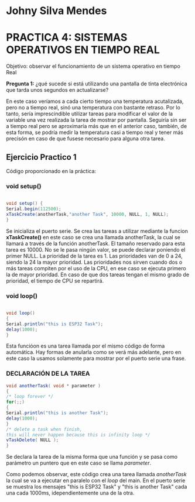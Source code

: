 # Johny Silva Mendes
# PRACTICA 4: SISTEMAS OPERATIVOS EN TIEMPO REAL

Objetivo: observar el funcionamiento de un sistema operativo en tiempo Real

**Pregunta 1:** ¿qué sucede si está utilizando una pantalla de tinta electrónica que tarda unos segundos en actualizarse?

 En este caso veríamos a cada cierto tiempo una temperatura acutalizada, pero no a tiempo real, sinó una temperatura con bastante retraso. Por lo tanto, sería imprescindible utilizar tareas para modificar el valor de la variable una vez realizada la tarea de mostrar por pantalla. Seguiría sin ser a tiempo real pero se aproximaría más que en el anterior caso, también, de esta forma, se podría medir la temperatura casi a tiempo real y tener más precisón en caso de que fusese necesario para alguna otra tarea. 

## Ejercicio Practico 1

Código proporcionado en la práctica:

### **void setup()**
```cs

void setup() {
Serial.begin(112500);
xTaskCreate(anotherTask,"another Task", 10000, NULL, 1, NULL);
}
```
Se inicializa el puerto serie. Se crea las tareas a utilizar mediante la funcion **xTaskCreate()**
en este caso se crea una llamada anotherTask, la cual se llamará a través de la función anotherTask. 
El tamaño reservado para esta tarea es 10000. No se le pasa ningún valor, se puede declarar poniendo el primer NULL. 
La prioridad de la tarea es 1. Las prioridades van de 0 a 24, siendo la 24 la mayor prioridad.
Las prioridades nos sirven cuando dos o más tareas compiten por el uso de la CPU, en ese caso se ejecuta primero la de mayor prioridad. En caso de que dos tareas tengan el mismo grado de prioridad, el tiempo de CPU se repartirá.  

### **void loop()**
```cs

void loop()
{
Serial.println("this is ESP32 Task");
delay(1000);
}
```
Esta funcióon es una tarea llamada por el mismo código de forma automática. Hay formas de anularla como se verá más adelante, pero en este caso la usamos solamente para mostrar por el puerto serie una frase.

### **DECLARACIÓN DE LA TAREA**
```cs
void anotherTask( void * parameter )
{
/* loop forever */
for(;;)
{
Serial.println("this is another Task");
delay(1000);
}
/* delete a task when finish,
this will never happen because this is infinity loop */
vTaskDelete( NULL );
}
```
Se declara la tarea de la misma forma que una función y se pasa como parámetro un puntero que en este caso se llama *parameter*.

Como podemos observar, este código crea una tarea llamada *anotherTask* la cual se va a ejecutar en paralelo con el *loop* del main. 
En el puerto serie se muestra los mensajes "this is ESP32 Task" y "this is another Task" cada una cada 1000ms, idependientemente una de la otra.
